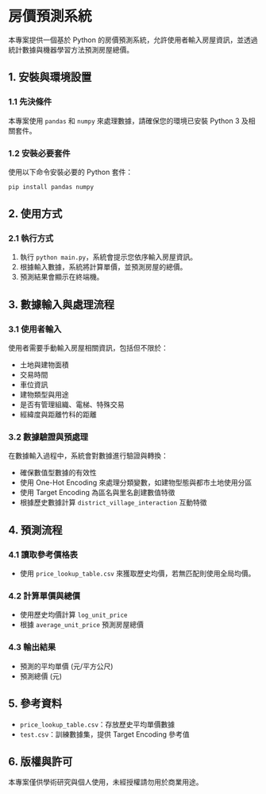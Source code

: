 # 房價預測系統

本專案提供一個基於 Python 的房價預測系統，允許使用者輸入房屋資訊，並透過統計數據與機器學習方法預測房屋總價。

## 1. 安裝與環境設置

### 1.1 先決條件
本專案使用 `pandas` 和 `numpy` 來處理數據，請確保您的環境已安裝 Python 3 及相關套件。

### 1.2 安裝必要套件
使用以下命令安裝必要的 Python 套件：
```bash
pip install pandas numpy
```

## 2. 使用方式

### 2.1 執行方式
1. 執行 `python main.py`，系統會提示您依序輸入房屋資訊。
2. 根據輸入數據，系統將計算單價，並預測房屋的總價。
3. 預測結果會顯示在終端機。

## 3. 數據輸入與處理流程

### 3.1 使用者輸入
使用者需要手動輸入房屋相關資訊，包括但不限於：
- 土地與建物面積
- 交易時間
- 車位資訊
- 建物類型與用途
- 是否有管理組織、電梯、特殊交易
- 經緯度與距離竹科的距離

### 3.2 數據驗證與預處理
在數據輸入過程中，系統會對數據進行驗證與轉換：
- 確保數值型數據的有效性
- 使用 One-Hot Encoding 來處理分類變數，如建物型態與都市土地使用分區
- 使用 Target Encoding 為區名與里名創建數值特徵
- 根據歷史數據計算 `district_village_interaction` 互動特徵

## 4. 預測流程

### 4.1 讀取參考價格表
- 使用 `price_lookup_table.csv` 來獲取歷史均價，若無匹配則使用全局均價。

### 4.2 計算單價與總價
- 使用歷史均價計算 `log_unit_price`
- 根據 `average_unit_price` 預測房屋總價

### 4.3 輸出結果
- 預測的平均單價 (元/平方公尺)
- 預測總價 (元)

## 5. 參考資料

- `price_lookup_table.csv`：存放歷史平均單價數據
- `test.csv`：訓練數據集，提供 Target Encoding 參考值

## 6. 版權與許可

本專案僅供學術研究與個人使用，未經授權請勿用於商業用途。
